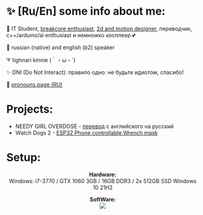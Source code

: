 # ✨ [Ru/En] some info about me:

🌾 IT Student, [breakcore enthusiast](bnzmusic.t.me), [2d and motion designer](bnzdesign.t.me), переводчик, c++/arduino/ai enthusiast и немножко косплеер 💕

🔵 russian (native) and english (b2) speaker

➰ tighnari kinnie (｀・ω・´)

✨ DNI (Do Not Interact): правило одно: не будьте идиотом, спасибо!

💙 [pronouns.page (RU)](https://ru.pronouns.page/@benzoganger)

# Projects:
- NEEDY GIRL OVERDOSE - [перевод](https://steamcommunity.com/sharedfiles/filedetails/?id=2732334668) с английского на русский
- Watch Dogs 2 - [ESP32 Phone controllable Wrench mask](https://github.com/benzoganger/wrenchmask_esp32)

# Setup:
<p align="center"><b>Hardware:</b> 
  <br>Windows: i7-3770 / GTX 1060 3GB / 16GB DDR3 / 2x 512GB SSD Windows 10 21H2</p>

<p align="center">
    <b>SoftWare:</b><br>
        <img src="https://skillicons.dev/icons?i=visualstudio,figma,ps,ableton"/>
    <br>
